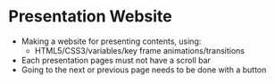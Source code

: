 # Presentation Website

- Making a website for presenting contents, using:
  - HTML5/CSS3/variables/key frame animations/transitions
- Each presentation pages must not have a scroll bar
- Going to the next or previous page needs to be done with a button
